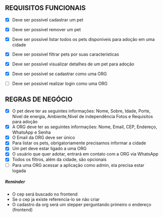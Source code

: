 ## REQUISITOS FUNCIONAIS

- [x] Deve ser possível cadastrar um pet
- [x] Deve ser possível remover um pet
- [x] Deve ser possível listar todos os pets disponíveis para adoção em uma cidade
- [x] Deve ser possível filtrar pets por suas características
- [x] Deve ser possível visualizar detalhes de um pet para adoção
- [x] Deve ser possível se cadastrar como uma ORG
- [ ] Deve ser possível realizar login como uma ORG 


## REGRAS DE NEGÓCIO

- [x] O pet deve ter as seguintes informações: 
Nome, Sobre, Idade, Porte, Nível de energia, Ambiente,Nível de independência Fotos e Requisitos para adoção
- [x] A ORG deve ter as seguintes informações: Nome, Email, CEP, Endereço, WhatsApp e Senha
- [x] O Email da ORG deve ser único
- [x] Para listar os pets, obrigatoriamente precisamos informar a cidade
- [x] Um pet deve estar ligado a uma ORG
- [x] O usuário que quer adotar, entrará em contato com a ORG via WhatsApp
- [x] Todos os filtros, além da cidade, são opcionais
- [ ] Para uma ORG acessar a aplicação como admin, ela precisa estar logada

##### Reminder
- O cep será buscado no frontend
- Se o cep ja existe referencia-lo se não criar
- O cadastro da org será um stepper perguntando primeiro o endereço (frontend)
